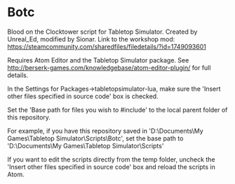 # Botc


Blood on the Clocktower script for Tabletop Simulator. Created by Unreal_Ed, modified by Sionar.
Link to the workshop mod: https://steamcommunity.com/sharedfiles/filedetails/?id=1749093601


Requires Atom Editor and the Tabletop Simulator package. See http://berserk-games.com/knowledgebase/atom-editor-plugin/ for full details.


In the Settings for Packages->tabletopsimulator-lua, make sure the 'Insert other files specified in source code' box is checked.


Set the 'Base path for files you wish to #include' to the local parent folder of this repository.


For example, if you have this repository saved in 'D:\Documents\My Games\Tabletop Simulator\Scripts\Botc', set the base path to 'D:\Documents\My Games\Tabletop Simulator\Scripts'


If you want to edit the scripts directly from the temp folder, uncheck the 'Insert other files specified in source code' box and reload the scripts in Atom.
